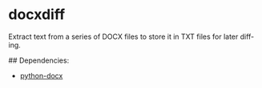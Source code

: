 # docxdiff
Extract text from a series of DOCX files to store it in TXT files for later diff-ing.

## Dependencies:

- [python-docx](https://python-docx.readthedocs.io/en/latest/user/install.html)
